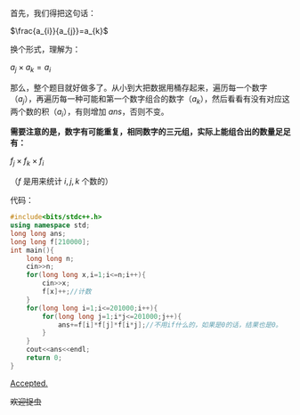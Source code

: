 首先，我们得把这句话：

$\frac{a_{i}}{a_{j}}=a_{k}$

换个形式，理解为：

$a_{j} \times a_{k}=a_{i}$

那么，整个题目就好做多了。从小到大把数据用桶存起来，遍历每一个数字（$a_{j}$），再遍历每一种可能和第一个数字组合的数字（$a_{k}$），然后看看有没有对应这两个数的积（$a_{i}$），有则增加 $ans$，否则不变。

**需要注意的是，数字有可能重复，相同数字的三元组，实际上能组合出的数量足足有：**

$f_{j} \times f_{k} \times f_{i}$

（$f$ 是用来统计 $i,j,k$ 个数的）

代码：

```cpp
#include<bits/stdc++.h>
using namespace std;
long long ans;
long long f[210000];
int main(){
    long long n;
    cin>>n;
    for(long long x,i=1;i<=n;i++){
        cin>>x;
        f[x]++;//计数
    }
    for(long long i=1;i<=201000;i++){
        for(long long j=1;i*j<=201000;j++){
            ans+=f[i]*f[j]*f[i*j];//不用if什么的，如果是0的话，结果也是0。
        }
    }
    cout<<ans<<endl;
    return 0;
}
```

[Accepted.](https://www.luogu.com.cn/record/105220143)

~~欢迎捉虫~~
